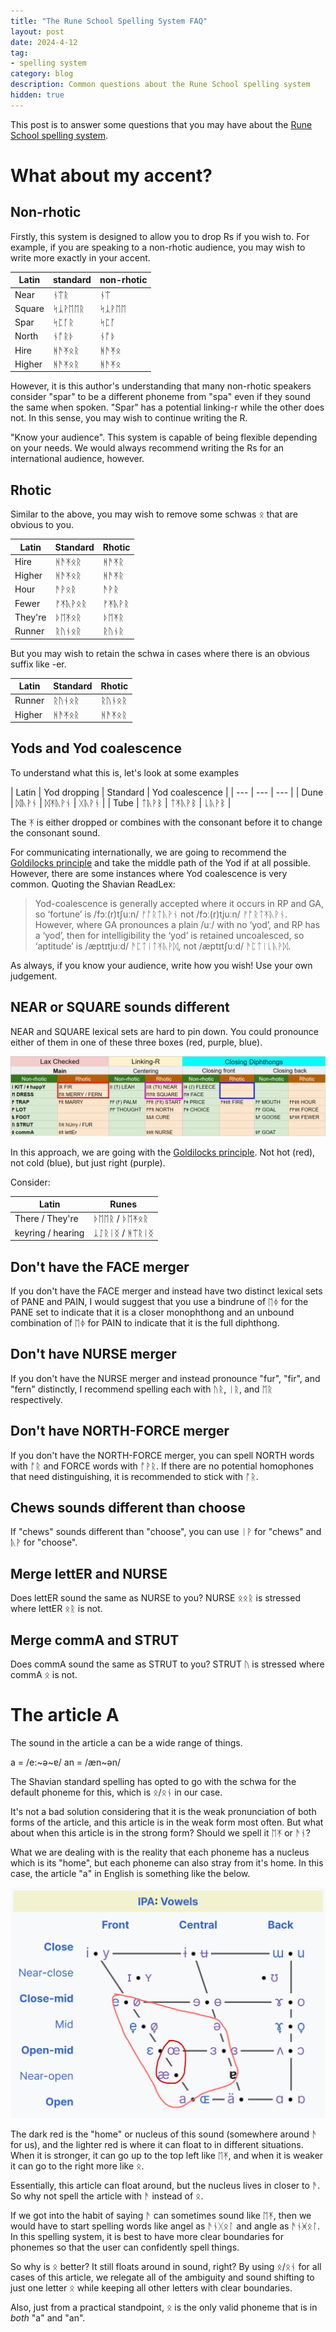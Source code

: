 ```yaml
---
title: "The Rune School Spelling System FAQ"
layout: post
date: 2024-4-12
tag:
- spelling system
category: blog
description: Common questions about the Rune School spelling system
hidden: true
---
```


This post is to answer some questions that you may have about the [Rune School spelling system](/rune-school-spelling-system/).

# What about my accent?

## Non-rhotic

Firstly, this system is designed to allow you to drop Rs if you wish to. For example, if you are speaking to a non-rhotic audience, you may wish to write more exactly in your accent.

| Latin | standard | non-rhotic |
| --- | --- | --- | 
| Near | ᚾᛠᚱ | ᚾᛠ |
| Square | ᛋᛣᚹᛖᛖᚱ | ᛋᛣᚹᛖᛖ |
| Spar | ᛋᛈᚪᚱ | ᛋᛈᚪ |
| North | ᚾᚩᚱᚦ | ᚾᚩᚦ |
| Hire | ᚻᚫᛡᛟᚱ | ᚻᚫᛡᛟ |
| Higher | ᚻᚫᛡᛟᚱ | ᚻᚫᛡᛟ |

However, it is this author's understanding that many non-rhotic speakers consider "spar" to be a different phoneme from "spa" even if they sound the same when spoken. "Spar" has a potential linking-r while the other does not. In this sense, you may wish to continue writing the R.

"Know your audience". This system is capable of being flexible depending on your needs. We would always recommend writing the Rs for an international audience, however.

## Rhotic

Similar to the above, you may wish to remove some schwas ᛟ that are obvious to you.

| Latin | Standard | Rhotic |
| --- | --- | --- | 
| Hire | ᚻᚫᛡᛟᚱ | ᚻᚫᛡᚱ |
| Higher | ᚻᚫᛡᛟᚱ | ᚻᚫᛡᚱ |
| Hour | ᚫᚹᛟᚱ | ᚫᚹᚱ |
| Fewer | ᚠᛡᚣᚹᛟᚱ | ᚠᛡᚣᚹᚱ |
| They're | ᚦᛖᛡᛟᚱ | ᚦᛖᛡᚱ |
| Runner | ᚱᚢᚾᛟᚱ | ᚱᚢᚾᚱ |

But you may wish to retain the schwa in cases where there is an obvious suffix like -er.

| Latin | Standard | Rhotic |
| --- | --- | --- | 
| Runner | ᚱᚢᚾᛟᚱ | ᚱᚢᚾᛟᚱ |
| Higher | ᚻᚫᛡᛟᚱ | ᚻᚫᛡᛟᚱ |

## Yods and Yod coalescence

To understand what this is, let's look at some examples

| Latin | Yod dropping | Standard | Yod coalescence |
| --- | --- | --- | 
| Dune | ᛞᚣᚹᚾ | ᛞᛡᚣᚹᚾ | ᚷᚣᚹᚾ |
| Tube | ᛏᚣᚹᛒ | ᛏᛡᚣᚹᛒ | ᚳᚣᚹᛒ |

The ᛡ is either dropped or combines with the consonant before it to change the consonant sound.

For communicating internationally, we are going to recommend the [Goldilocks principle](https://en.wikipedia.org/wiki/Goldilocks_principle) and take the middle path of the Yod if at all possible. However, there are some instances where Yod coalescence is very common. Quoting the Shavian ReadLex:

> Yod-coalescence is generally accepted where it occurs in RP and GA, so ‘fortune’ is /fɔː(r)tʃuːn/ ᚠᚩᚱᛏᚣᚹᚾ not /fɔː(r)tjuːn/ ᚠᚩᚱᛏᛡᚣᚹᚾ. However, where GA pronounces a plain /uː/ with no ‘yod’, and RP has a ‘yod’, then for intelligibility the ‘yod’ is retained uncoalesced, so ‘aptitude’ is /æptɪtjuːd/ ᚫᛈᛏᛁᛏᛡᚣᚹᛞ, not /æptɪtʃuːd/ ᚫᛈᛏᛁᚳᚣᚹᛞ.

As always, if you know your audience, write how you wish! Use your own judgement.

## NEAR or SQUARE sounds different

NEAR and SQUARE lexical sets are hard to pin down. You could pronounce either of them in one of these three boxes (red, purple, blue).

![NEAR and SQUARE set possible locations](/assets/images/NEARandSQUARE.png)

In this approach, we are going with the [Goldilocks principle](https://en.wikipedia.org/wiki/Goldilocks_principle). Not hot (red), not cold (blue), but just right (purple). 

Consider:

| Latin | Runes |
| --- | --- | 
| There / They're | ᚦᛖᛖᚱ / ᚦᛖᛡᛟᚱ |
| keyring / hearing | ᛣᛇᚱᛁᛝ / ᚻᛠᚱᛁᛝ |

## Don't have the FACE merger

If you don't have the FACE merger and instead have two distinct lexical sets of PANE and PAIN, I would suggest that you use a bindrune of ᛖ‍ᛄ for the PANE set to indicate that it is a closer monophthong and an unbound combination of ᛖᛄ for PAIN to indicate that it is the full diphthong.

## Don't have NURSE merger

If you don't have the NURSE merger and instead pronounce "fur", "fir", and "fern" distinctly, I recommend spelling each with ᚢᚱ, ᛁᚱ, and ᛖᚱ respectively.

## Don't have NORTH-FORCE merger

If you don't have the NORTH-FORCE merger, you can spell NORTH words with ᚩᚱ and FORCE words with ᚩᚹᚱ. If there are no potential homophones that need distinguishing, it is recommended to stick with ᚩᚱ.

## Chews sounds different than choose

If "chews" sounds different than "choose", you can use ᛁᚹ for "chews" and ᚣᚹ for "choose".

## Merge lettER and NURSE

Does lettER sound the same as NURSE to you? NURSE ᛟᛟᚱ is stressed where lettER ᛟᚱ is not.

## Merge commA and STRUT

Does commA sound the same as STRUT to you? STRUT ᚢ is stressed where commA ᛟ is not.

# The article A

The sound in the article a can be a wide range of things.

a = /e:~ə~ɐ/
an = /æn~ən/

The Shavian standard spelling has opted to go with the schwa for the default phoneme for this, which is ᛟ/ᛟᚾ in our case.

It's not a bad solution considering that it is the weak pronunciation of both forms of the article, and this article is in the weak form most often. But what about when this article is in the strong form? Should we spell it ᛖᛡ or ᚫᚾ?

What we are dealing with is the reality that each phoneme has a nucleus which is its "home", but each phoneme can also stray from it's home. In this case, the article "a" in English is something like the below.

![English article A phoneme](/assets/images/article-a.png)

The dark red is the "home" or nucleus of this sound (somewhere around ᚫ for us), and the lighter red is where it can float to in different situations. When it is stronger, it can go up to the top left like ᛖᛡ, and when it is weaker it can go to the right more like ᛟ.

Essentially, this article can float around, but the nucleus lives in closer to ᚫ. So why not spell the article with ᚫ instead of ᛟ. 

If we got into the habit of saying ᚫ can sometimes sound like ᛖᛡ, then we would have to start spelling words like angel as ᚫᚾᚷᛟᛚ and angle as ᚫᚾᚸᛟᛚ. In this spelling system, it is best to have more clear boundaries for phonemes so that the user can confidently spell things.

So why is ᛟ better? It still floats around in sound, right? By using ᛟ/ᛟᚾ for all cases of this article, we relegate all of the ambiguity and sound shifting to just one letter ᛟ while keeping all other letters with clear boundaries.

Also, just from a practical standpoint, ᛟ is the only valid phoneme that is in *both* "a" and "an".
